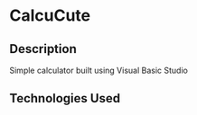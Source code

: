 <h1> CalcuCute </h1>
<h2> Description </h2> 
<p> Simple calculator built using Visual Basic Studio </p>

<h2> Technologies Used
